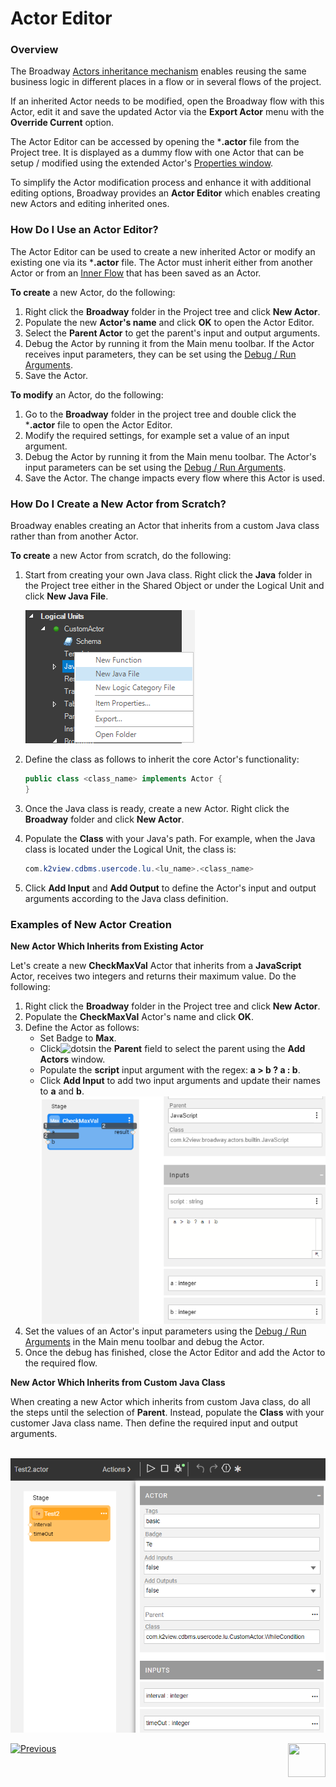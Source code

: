 # Actor Editor

### Overview

The Broadway [Actors inheritance mechanism](06_export_actor.md) enables reusing the same business logic in different places in a flow or in several flows of the project. 

If an inherited Actor needs to be modified, open the Broadway flow with this Actor, edit it and save the updated Actor via the **Export Actor** menu with the **Override Current** option. 

The Actor Editor can be accessed by opening the ***.actor** file from the Project tree. It is displayed as a dummy flow with one Actor that can be setup / modified using the extended Actor's [Properties window](03_broadway_actor_window.md).

To simplify the Actor modification process and enhance it with additional editing options, Broadway provides an **Actor Editor** which enables creating new Actors and editing inherited ones.  

### How Do I Use an Actor Editor?   

The Actor Editor can be used to create a new inherited Actor or modify an existing one via its ***.actor** file. The Actor must inherit either from another Actor or from an [Inner Flow](22_broadway_flow_inner_flows.md) that has been saved as an Actor. 

**To create** a new Actor, do the following:

1. Right click the **Broadway** folder in the Project tree and click **New Actor**.
2. Populate the new **Actor's name** and click **OK** to open the Actor Editor.
3. Select the **Parent Actor** to get the parent's input and output arguments. 
4. Debug the Actor by running it from the Main menu toolbar. If the Actor receives input parameters, they can be set using the [Debug / Run Arguments](25_broadway_flow_window_run_and_debug_flow.md).
5. Save the Actor.

**To modify** an Actor, do the following:

1. Go to the **Broadway** folder in the project tree and double click the ***.actor** file to open the Actor Editor.
2. Modify the required settings, for example set a value of an input argument.
3. Debug the Actor by running it from the Main menu toolbar. The Actor's input parameters can be set using the [Debug / Run Arguments](25_broadway_flow_window_run_and_debug_flow.md). 
4. Save the Actor. The change impacts every flow where this Actor is used.  

### How Do I Create a New Actor from Scratch?

Broadway enables creating an Actor that inherits from a custom Java class rather than from another Actor.

**To create** a new Actor from scratch, do the following:

1. Start from creating your own Java class. Right click the **Java** folder in the Project tree either in the Shared Object or under the Logical Unit and click **New Java File**.

   ![image](images/99_10_editor_2.PNG)

2. Define the class as follows to inherit the core Actor's functionality:

   ~~~java
   public class <class_name> implements Actor {
   }
   ~~~

3. Once the Java class is ready, create a new Actor. Right click the **Broadway** folder and click **New Actor**.

4. Populate the **Class** with your Java's path. For example, when the Java class is located under the Logical Unit, the class is:

   ~~~java
   com.k2view.cdbms.usercode.lu.<lu_name>.<class_name>
   ~~~

5. Click **Add Input** and **Add Output** to define the Actor's input and output arguments according to the Java class definition.

### Examples of New Actor Creation

**New Actor Which Inherits from Existing Actor**

Let's create a new **CheckMaxVal** Actor that inherits from a **JavaScript** Actor, receives two integers and returns their maximum value. Do the following:

1.  Right click the **Broadway** folder in the Project tree and click **New Actor**.
2. Populate the **CheckMaxVal** Actor's name and click **OK**.
3. Define the Actor as follows:
   * Set Badge to **Max**.
   * Click![dots](images/99_19_dots.PNG)in the **Parent** field to select the parent using the **Add Actors** window.
   * Populate the **script** input argument with the regex: **a > b ? a : b**.
   * Click **Add Input** to add two input arguments and update their names to **a** and **b**.     
    ![image](images/99_10_editor_1.PNG)
4. Set the values of an Actor's input parameters using the [Debug / Run Arguments](25_broadway_flow_window_run_and_debug_flow.md) in the Main menu toolbar and debug the Actor.
5. Once the debug has finished, close the Actor Editor and add the Actor to the required flow.

**New Actor Which Inherits from Custom Java Class**

When creating a new Actor which inherits from custom Java class, do all the steps until the selection of **Parent**. Instead, populate the **Class** with your customer Java class name. Then define the required input and output arguments. 

​		![image](images/99_10_editor_3.PNG)



[![Previous](/articles/images/Previous.png)](27_broadway_data_inspection.md)[<img align="right" width="60" height="54" src="/articles/images/Next.png">](29_recovery_point.md)


